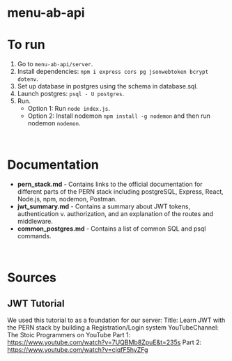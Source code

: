 # menu-ab-api

# To run

1. Go to ```menu-ab-api/server```.
2. Install dependencies: ```npm i express cors pg jsonwebtoken bcrypt dotenv```. 
3. Set up database in postgres using the schema in database.sql. 
4. Launch postgres: ```psql - U postgres```.
4. Run.
    - Option 1: Run ```node index.js```.
    - Option 2: Install nodemon ```npm install -g nodemon``` and then run nodemon ```nodemon```.

<br />

# Documentation

- **pern_stack.md** - Contains links to the official documentation for different
parts of the PERN stack including postgreSQL, Express, React, Node.js, npm, nodemon, Postman.
- **jwt_summary.md** - Contains a summary about JWT tokens, authentication v. authorization,
and an explanation of the routes and middleware.
- **common_postgres.md** - Contains a list of common SQL and psql commands.

<br />

# Sources

## JWT Tutorial
We used this tutorial to as a foundation for our server:
Title: Learn JWT with the PERN stack by building a Registration/Login system
YouTubeChannel: The Stoic Programmers on YouTube
Part 1: https://www.youtube.com/watch?v=7UQBMb8ZpuE&t=235s
Part 2: https://www.youtube.com/watch?v=cjqfF5hyZFg

<br />
